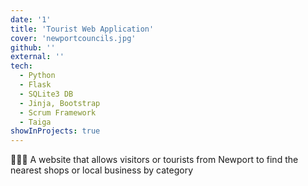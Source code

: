 ```yaml
---
date: '1'
title: 'Tourist Web Application'
cover: 'newportcouncils.jpg'
github: ''
external: ''
tech:
  - Python 
  - Flask
  - SQLite3 DB
  - Jinja, Bootstrap
  - Scrum Framework
  - Taiga
showInProjects: true
---
```

🚴‍♀️🥑 A website that allows visitors or tourists from Newport to find the nearest shops or local business by category